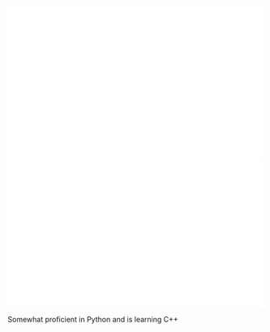 ![languages](https://raw.githubusercontent.com/1337xp/template1/bf17002275ca1c83689b304717c3a1168e20915f/generated/languages.svg)
![stuff](https://raw.githubusercontent.com/1337xp/template1/bf17002275ca1c83689b304717c3a1168e20915f/generated/overview.svg)

Somewhat proficient in Python and is learning C++ 
<!--
**1337xp/1337xp** is a ✨ _special_ ✨ repository because its `README.md` (this file) appears on your GitHub profile.


-->
